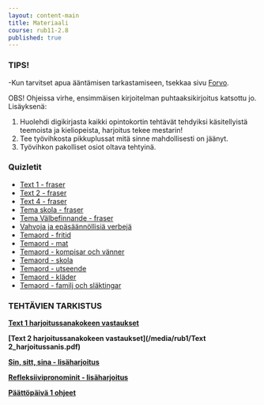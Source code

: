```yaml
---
layout: content-main
title: Materiaali
course: rub11-2.8
published: true
---
```

### TIPS!

-Kun tarvitset apua ääntämisen tarkastamiseen, tsekkaa sivu [Forvo](https://fi.forvo.com/).

OBS! Ohjeissa virhe, ensimmäisen kirjoitelman puhtaaksikirjoitus katsottu jo. Lisäyksenä: 

1. Huolehdi digikirjasta kaikki opintokortin tehtävät tehdyiksi käsitellyistä teemoista ja kieliopeista, harjoitus tekee mestarin! 
2. Tee työvihkosta pikkuplussat mitä sinne mahdollisesti on jäänyt. 
3. Työvihkon pakolliset osiot oltava tehtyinä. 

### Quizletit

- [Text 1 - fraser](https://quizlet.com/_a2zbi1?x=1qqt&i=dz01n)
- [Text 2 - fraser](https://quizlet.com/_a4hkf8?x=1jqt&i=dz01n)
- [Text 4 - fraser](https://quizlet.com/_a73yfp?x=1qqt&i=dz01n)
- [Tema skola - fraser](https://quizlet.com/_ae45y6?x=1qqt&i=dz01n)
- [Tema Välbefinnande - fraser](https://quizlet.com/_ajbxdu?x=1qqt&i=dz01n)
- [Vahvoja ja epäsäännöllisiä verbejä](https://quizlet.com/_3oudcw?x=1jqt&i=dz01n)
- [Temaord - fritid](https://quizlet.com/_3poztd?x=1jqt&i=dz01n)
- [Temaord - mat](https://quizlet.com/_a8unwa?x=1qqt&i=dz01n)
- [Temaord - kompisar och vänner](https://quizlet.com/_a8usw8?x=1qqt&i=dz01n)
- [Temaord - skola](https://quizlet.com/_3pp0st?x=1jqt&i=dz01n)
- [Temaord - utseende](https://quizlet.com/_ajcb9e?x=1qqt&i=dz01n)
- [Temaord - kläder](https://quizlet.com/_amfchp?x=1jqt&i=dz01n)
- [Temaord - familj och släktingar](https://quizlet.com/_amfe7a?x=1qqt&i=dz01n)

### TEHTÄVIEN TARKISTUS

**[Text 1 harjoitussanakokeen vastaukset](/media/rub1/Text1_harjoitussanakoe.pdf)**

**[Text 2 harjoitussanakokeen vastaukset](/media/rub1/Text 2_harjoitussanis.pdf)**

**[Sin, sitt, sina - lisäharjoitus](/media/rub2/sinsittsina.pdf)**

**[Refleksiivipronominit - lisäharjoitus](/media/rub2/Refleksiivit_facit.pdf)**

**[Päättöpäivä 1 ohjeet](/media/rub1/Paattopaiva_ohjeet.pdf)**
